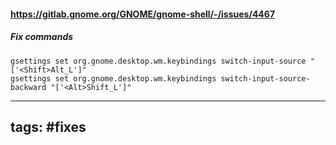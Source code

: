 #### https://gitlab.gnome.org/GNOME/gnome-shell/-/issues/4467


##### Fix commands
```shell
gsettings set org.gnome.desktop.wm.keybindings switch-input-source "['<Shift>Alt_L']"
gsettings set org.gnome.desktop.wm.keybindings switch-input-source-backward "['<Alt>Shift_L']"
```
---
tags:
#fixes 
---